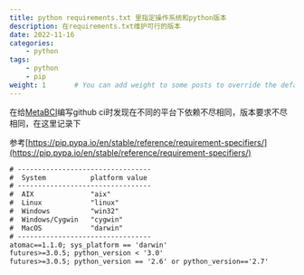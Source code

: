 ```yaml
---
title: python requirements.txt 里指定操作系统和python版本
description: 在requirements.txt维护可行的版本
date: 2022-11-16
categories:
    - python
tags:
    - python
    - pip
weight: 1       # You can add weight to some posts to override the default sorting (date descending)
---
```


在给[MetaBCI](https://github.com/TBC-TJU/MetaBCI/blob/master/requirements.txt)编写github ci时发现在不同的平台下依赖不尽相同，版本要求不尽相同，在这里记录下

参考[https://pip.pypa.io/en/stable/reference/requirement-specifiers/](https://pip.pypa.io/en/stable/reference/requirement-specifiers/)

```txt
# ---------------------------------
#  System           platform value
# ---------------------------------
#  AIX              "aix"
#  Linux            "linux"
#  Windows          "win32"
#  Windows/Cygwin   "cygwin"
#  MacOS            "darwin"
# ---------------------------------
atomac==1.1.0; sys_platform == 'darwin'
futures>=3.0.5; python_version < '3.0'
futures>=3.0.5; python_version == '2.6' or python_version=='2.7'
```
